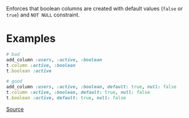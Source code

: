 
Enforces that boolean columns are created with default values (`false` or `true`) and
`NOT NULL` constraint.

# Examples

```ruby
# bad
add_column :users, :active, :boolean
t.column :active, :boolean
t.boolean :active

# good
add_column :users, :active, :boolean, default: true, null: false
t.column :active, :boolean, default: true, null: false
t.boolean :active, default: true, null: false
```

[Source](http://www.rubydoc.info/gems/rubocop/RuboCop/Cop/Rails/ThreeStateBooleanColumn)